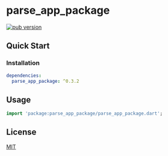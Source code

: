 # parse_app_package

[![pub version][pub-image]][pub-url]

[pub-image]: https://img.shields.io/pub/v/parse_app_package.svg
[pub-url]: https://pub.dev/packages/parse_app_package

## Quick Start

### Installation

```yaml
dependencies:
  parse_app_package: ^0.3.2
```

## Usage

```dart
import 'package:parse_app_package/parse_app_package.dart';
```

## License

[MIT](./LICENSE)